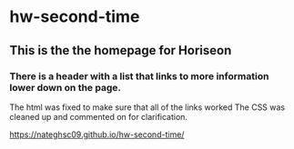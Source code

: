 # hw-second-time
## This is the the homepage for Horiseon
### There is a header with a list that links to more information lower down on the page. 

The html was fixed to make sure that all of the links worked
The CSS was cleaned up and commented on for clarification. 

https://nateghsc09.github.io/hw-second-time/



